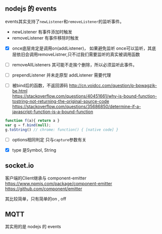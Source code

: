 

## nodejs 的 events


events其实支持了`newListener`和`removeListener`的监听事件。
* newListener 有事件添加时触发
* removeListener 有事件移除时触发


- [x] once底层肯定是调用on(addListener)， 如果避免监听
    once可以监听，其底层依旧会调用removeListner,只不过我们需要监听的真实被调用函数

- [ ] removeAllListeners
其可能不走挨个删除，所以必须监听此事件。

- [ ] prependListener 并未走原型 addListener
需要代理

- [ ] 被bind后的函数，不返回源码
http://cn.voidcc.com/question/p-bpwagzik-be.html  
https://stackoverflow.com/questions/40451661/why-is-bound-function-tostring-not-returning-the-original-source-code
https://stackoverflow.com/questions/35686850/determine-if-a-javascript-function-is-a-bound-function
```js
function f(a){ return a } 
var g = f.bind(null); 
g.toString() // chrome: function() { [native code] }
```

- [ ] options相同判定
  只与`capture`参数有关

- [x] type 是Symbol, String


## socket.io
客户端的Client继承与 component-emitter 
https://www.npmjs.com/package/component-emitter
https://github.com/component/emitter

其比较简单，只有简单的on , off


## MQTT
其实用的是 nodejs 的 events

